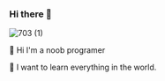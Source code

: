 ### Hi there 👋
![703 (1)](https://user-images.githubusercontent.com/48349849/175791194-23f7bc60-6add-4b22-a3f2-c9799dd8fad8.png)

👋 Hi I'm  a noob programer

📃 I want to learn everything in the world.
